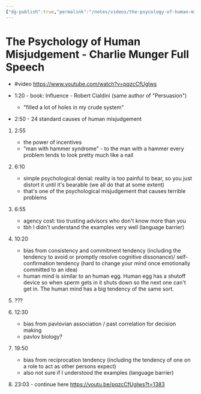```yaml
---
{"dg-publish":true,"permalink":"/notes/videos/the-psycology-of-human-misjudgement/","dgHomeLink":true,"dgPassFrontmatter":false}
---
```


# The Psychology of Human Misjudgement - Charlie Munger Full Speech

- #video  https://www.youtube.com/watch?v=pqzcCfUglws

- 1:20 - book: Influence - Robert Cialdini (same author of "Persuasion")
    - "filled a lot of holes in my crude system"

- 2:50 - 24 standard causes of human misjudgement

1. 2:55
    - the power of incentives
    - "man with hammer syndrome" - to the man with a hammer every problem tends to look pretty much like a nail

2. 6:10
    - simple psychological denial: reality is too painful to bear, so you just distort it until it's bearable (we all do that at some extent)
    - that's one of the psychological misjudgement that causes terrible problems

3. 6:55
    - agency cost: too trusting advisors who don't know more than you
    - tbh I didn't understand the examples very well (language barrier)

4. 10:20
    - bias from consistency and commitment tendency (including the tendency to avoid or promptly resolve cognitive dissonance)/ self-confirmation tendency (hard to change your mind once emotionally committed to an idea)
    - human mind is similar to an human egg. Human egg has a shutoff device so when sperm gets in it shuts down so the next one can't get in. The human mind has a big tendency of the same sort.

5. ???

6. 12:30
    - bias from pavlovian association / past correlation for decision making
    - pavlov biology?

7. 19:50
    - bias from reciprocation tendency (including the tendency of one on a role to act as other persons expect)
    - also not sure if I understood the examples (language barrier)

8. 23:03 - continue here <https://youtu.be/pqzcCfUglws?t=1383>


